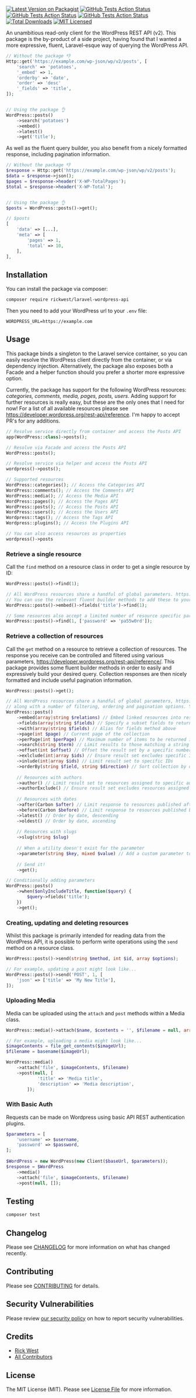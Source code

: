 
<img src="./art/social-image.png"  alt=""/>

[![Latest Version on Packagist](https://img.shields.io/packagist/v/rickwest/laravel-wordpress-api.svg?style=flat-square)](https://packagist.org/packages/rickwest/laravel-wordpress-api)
[![GitHub Tests Action Status](https://img.shields.io/github/actions/workflow/status/rickwest/laravel-wordpress-api/run-tests.yml?branch=main&label=tests)](https://github.com/rickwest/laravel-wordpress-api/actions/workflows/run-tests.yml)
[![GitHub Tests Action Status](https://img.shields.io/github/actions/workflow/status/rickwest/laravel-wordpress-api/php-cs-fixer.yml?branch=main&label=code%20style)](https://github.com/rickwest/laravel-wordpress-api/actions/workflows/php-cs-fixer.yml)
[![GitHub Tests Action Status](https://img.shields.io/github/actions/workflow/status/rickwest/laravel-wordpress-api/phpstan.yml?branch=main&label=static%20analysis)](https://github.com/rickwest/laravel-wordpress-api/actions/workflows/php-cs-fixer.yml)
[![Total Downloads](https://img.shields.io/packagist/dt/rickwest/laravel-wordpress-api.svg?style=flat-square)](https://packagist.org/packages/rickwest/laravel-wordpress-api)
[![MIT Licensed](https://img.shields.io/badge/license-MIT-brightgreen.svg?style=flat-square)](LICENSE.md)

An unambitious read-only client for the WordPress REST API (v2). This package is the by-product of a side project, having found that I wanted a more expressive, fluent, Laravel-esque way of querying the WordPress API.

```php
// Without the package 👎
Http::get('https://example.com/wp-json/wp/v2/posts', [
    'search' => 'potatoes',
    '_embed' => 1,
    'orderby' => 'date',
    'order' => 'desc'
    '_fields' => 'title',
]);


// Using the package 👌
WordPress::posts()
    ->search('potatoes')
    ->embed()
    ->latest()
    ->get('title');
```

As well as the fluent query builder, you also benefit from a nicely formatted response, including pagination information.

```php
// Without the package 👎
$response = Http::get('https://example.com/wp-json/wp/v2/posts');
$data = $response->json();
$pages = $response->header('X-WP-TotalPages');
$total = $response->header('X-WP-Total');


// Using the package 👌
$posts = WordPress::posts()->get();

// $posts
[
    'data' => [...],
    'meta' => [
        'pages' => 1,
        'total' => 10,
    ],
],

```

## Installation

You can install the package via composer:

```bash
composer require rickwest/laravel-wordpress-api
```

Then you need to add your WordPress url to your `.env` file:

```dotenv
WORDPRESS_URL=https://example.com
```

## Usage

This package binds a singleton to the Laravel service container, so you can easily resolve the WordPress client directly from the container, or via dependency injection. 
Alternatively, the package also exposes both a Facade and a helper function should you prefer a shorter more expressive option.

Currently, the package has support for the following WordPress resources: *categories, comments, media, pages, posts, users*. 
Adding support for further resources is really easy, but these are the only ones that I need for now! For a list of all available resources please see https://developer.wordpress.org/rest-api/reference. I'm happy to accept PR's for any additions.

```php
// Resolve service directly from container and access the Posts API
app(WordPress::class)->posts();

// Resolve via Facade and access the Posts API
WordPress::posts(); 

// Resolve service via helper and access the Posts API
wordpress()->posts();

// Supported resources
WordPress::categories(); // Access the Categories API
WordPress::comments(); // Access the Comments API
WordPress::media(); // Access the Media API
WordPress::pages(); // Access the Pages API
WordPress::posts(); // Access the Posts API
WordPress::users(); // Access the Users API
Wordpress::tags(); // Access the Tags API
Wordpress::plugins(); // Access the Plugins API

// You can also access resources as properties
wordpress()->posts
```

 ### Retrieve a single resource

Call the `find` method on a resource class in order to get a single resource by ID:

```php
WordPress::posts()->find(1);

// All WordPress resources share a handful of global parameters. https://developer.wordpress.org/rest-api/using-the-rest-api/global-parameters/ 
// You can use the relevant fluent builder methods to add these to your query
WordPress::posts()->embed()->fields('title')->find(1);

// Some resources also accept a limited number of resource specific parameters. These can be passed as a second argument to the find method
WordPress::posts()->find(1, ['password' => 'pa55w0rd']);
```

### Retrieve a collection of resources

Call the `get` method on a resource to retrieve a collection of resources. The response you receive can be controlled and filtered using various parameters, https://developer.wordpress.org/rest-api/reference/.
This package provides some fluent builder methods in order to easily and expressively build your desired query. Collection responses are then nicely formatted and include useful pagination information. 

```php
WordPress::posts()->get();

// All WordPress resources share a handful of global parameters, https://developer.wordpress.org/rest-api/using-the-rest-api/global-parameters/,
// along with a number of filtering, ordering and pagination options. You can use the relevant fluent builder methods to build your query.
WordPress::posts()
    ->embed(array|string $relations) // Embed linked resources into response. Reduces need for extra HTTP requests for related resources
    ->fields(array|string $fields) // Specify a subset fields to return in a response
    ->with(array|string $fields) // Alias for fields method above
    ->page(int $page) // Current page of the collection
    ->perPage(int $perPage) // Maximum number of items to be returned in result set
    ->search(string $term) // Limit results to those matching a string
    ->offset(int $offset) // Offset the result set by a specific number of items
    ->exlclude(int|array $ids) // Ensure result set excludes specific IDs
    ->inlude(int|array $ids) // Limit result set to specific IDs
    ->orderBy(string $field, string $direction) // Sort collection by object attribute, either ascending or descending
    
    // Resources with authors  
    ->author() // Limit result set to resources assigned to specific authors
    ->authorExclude() // Ensure result set excludes resources assigned to specific authors
    
    // Resources with dates
    ->after(Carbon $after) // Limit response to resources published after a given ISO8601 compliant date
    ->before(Carbon $before) // Limit response to resources published before a given ISO8601 compliant date
    ->latest() // Order by date, descending
    ->oldest() // Order by date, ascending
    
    // Resources with slugs
    ->slug(string $slug)
    
    // When a utility doesn't exist for the parameter
    ->parameter(string $key, mixed $value) // Add a custom parameter to the query
    
    // Send it!        
    ->get();

// Conditionally adding parameters
WordPress::posts()
    ->when($onlyIncludeTitle, function($query) {
        $query->fields('title');
    })
    ->get();
```

### Creating, updating and deleting resources

Whilst this package is primarily intended for reading data from the WordPress API, it is possible to perform write operations using the `send` method on a resource class.

```php
WordPress::posts()->send(string $method, int $id, array $options);

// For example, updating a post might look like...
WordPress::posts()->send('POST', 1, [
    'json' => ['title' => 'My New Title'],
]);

```

### Uploading Media

Media can be uploaded using the `attach` and `post` methods within a Media class.

```php
WordPress::media()->attach($name, $contents = '', $filename = null, array $headers = [])->post(int $id, array $options);

// For example, uploading a media might look like...
$imageContents = file_get_contents($imageUrl);
$filename = basename($imageUrl);

WordPress::media()
    ->attach('file', $imageContents, $filename)
    ->post(null, [
            'title' => 'Media title',
            'description' => 'Media description',
        ]);

```

### With Basic Auth

Requests can be made on Wordpress using basic API REST authentication plugins.

```php
$parameters = [
    'username' => $username,
    'password' => $password,
];
    
$WordPress = new WordPress(new Client($baseUrl, $parameters));
$response = $WordPress
    ->media()
    ->attach('file', $imageContents, $filename)
    ->post(null, []);

```

## Testing

```bash
composer test
```

## Changelog

Please see [CHANGELOG](CHANGELOG.md) for more information on what has changed recently.

## Contributing

Please see [CONTRIBUTING](CONTRIBUTING.md) for details.

## Security Vulnerabilities

Please review [our security policy](../../security/policy) on how to report security vulnerabilities.

## Credits

- [Rick West](https://github.com/rickwest)
- [All Contributors](../../contributors)

## License

The MIT License (MIT). Please see [License File](LICENSE.md) for more information.
